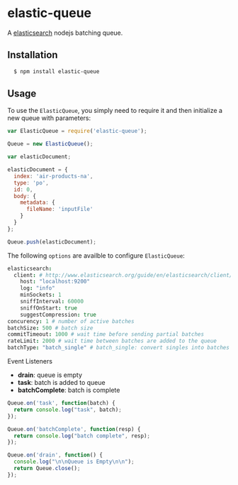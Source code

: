 # elastic-queue

A [elasticsearch][0] nodejs batching queue.

## Installation

``` bash
  $ npm install elastic-queue
```

## Usage

To use the `ElasticQueue`, you simply need to require it and
then initialize a new queue with parameters:

``` js
var ElasticQueue = require('elastic-queue');

Queue = new ElasticQueue();

var elasticDocument;

elasticDocument = {
  index: 'air-products-na',
  type: 'po',
  id: 0,
  body: {
    metadata: {
      fileName: 'inputFile'
    }
  }
};

Queue.push(elasticDocument);

```

The following `options` are availble to configure `ElasticQueue`:
``` coffeescript
elasticsearch:
  client: # http://www.elasticsearch.org/guide/en/elasticsearch/client/javascript-api/current/configuration.html#config-options
    host: "localhost:9200"
    log: "info"
    minSockets: 1
    sniffInterval: 60000
    sniffOnStart: true
    suggestCompression: true
concurency: 1 # number of active batches
batchSize: 500 # batch size
commitTimeout: 1000 # wait time before sending partial batches
rateLimit: 2000 # wait time between batches are added to the queue
batchType: "batch_single" # batch_single: convert singles into batches
```

Event Listeners
* __drain__: queue is empty
* __task__: batch is added to queue
* __batchComplete__: batch is complete

``` js
Queue.on('task', function(batch) {
  return console.log("task", batch);
});

Queue.on('batchComplete', function(resp) {
  return console.log("batch complete", resp);
});

Queue.on('drain', function() {
  console.log("\n\nQueue is Empty\n\n");
  return Queue.close();
});
```


[0]: https://github.com/elastic/elasticsearch-js
